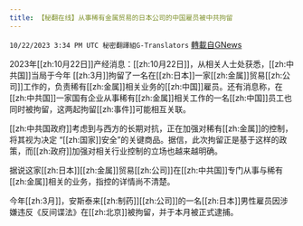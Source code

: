 ```yaml
---
title: 【秘翻在线】从事稀有金属贸易的日本公司的中国雇员被中共拘留
---
```

`10/22/2023 3:34 PM UTC 秘密翻譯組G-Translators` [轉載自GNews](https://gnews.org/articles/1866618)

2023年[[zh:10月22日]]产经消息：[[zh:10月22日]]，从相关人士处获悉，[[zh:中共国]]当局于今年 [[zh:3月]]拘留了一名在[[zh:日本]]一家[[zh:金属]]贸易[[zh:公司]]工作的，负责稀有[[zh:金属]]相关业务的[[zh:中国]]雇员。还有消息称，在[[zh:中共国]]一家国有企业从事稀有[[zh:金属]]相关工作的一名[[zh:中国]]员工也同时被拘留，这两起拘留[[zh:事件]]可能相互关联。

[[zh:中共国政府]]考虑到与西方的长期对抗，正在加强对稀有[[zh:金属]]的控制，将其视为决定 “[[zh:国家]]安全”的关键商品。据信，此次拘留正是基于这样的政策，而[[zh:政府]]加强对相关行业控制的立场也越来越明确。

据说这家[[zh:日本]][[zh:金属]]贸易[[zh:公司]]在[[zh:中共国]]专门从事与稀有[[zh:金属]]相关的业务，指控的详情尚不清楚。

今年[[zh:3月]]，安斯泰来[[zh:制药]][[zh:公司]]的一名[[zh:日本]]男性雇员因涉嫌违反《反间谍法》在[[zh:北京]]被拘留，并于本月被正式逮捕。
